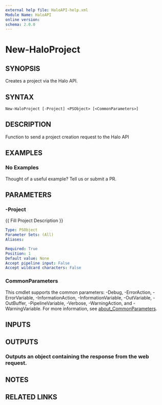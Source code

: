 ```yaml
---
external help file: HaloAPI-help.xml
Module Name: HaloAPI
online version:
schema: 2.0.0
---
```


# New-HaloProject

## SYNOPSIS
Creates a project via the Halo API.

## SYNTAX

```
New-HaloProject [-Project] <PSObject> [<CommonParameters>]
```

## DESCRIPTION
Function to send a project creation request to the Halo API

## EXAMPLES

### No Examples

Thought of a useful example? Tell us or submit a PR.

## PARAMETERS

### -Project
{{ Fill Project Description }}

```yaml
Type: PSObject
Parameter Sets: (All)
Aliases:

Required: True
Position: 1
Default value: None
Accept pipeline input: False
Accept wildcard characters: False
```

### CommonParameters
This cmdlet supports the common parameters: -Debug, -ErrorAction, -ErrorVariable, -InformationAction, -InformationVariable, -OutVariable, -OutBuffer, -PipelineVariable, -Verbose, -WarningAction, and -WarningVariable. For more information, see [about_CommonParameters](http://go.microsoft.com/fwlink/?LinkID=113216).

## INPUTS

## OUTPUTS

### Outputs an object containing the response from the web request.
## NOTES

## RELATED LINKS
